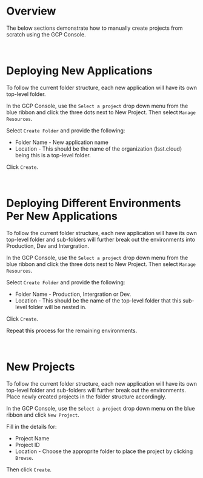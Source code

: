 <h1>Overview</h1>

The below sections demonstrate how to manually create projects from scratch using the GCP Console. 

<br>

<h1>Deploying New Applications</h1>

To follow the current folder structure, each new application will have its own top-level folder. 

In the GCP Console, use the `Select a project` drop down menu from the blue ribbon and click the three dots next to New Project. Then select `Manage Resources`.

Select `Create Folder` and provide the following:
* Folder Name - New application name
* Location - This should be the name of the organization (lsst.cloud) being this is a top-level folder. 

Click `Create`.

<br>

<h1>Deploying Different Environments Per New Applications</h1>

To follow the current folder structure, each new application will have its own top-level folder and sub-folders will further break out the environments into Production, Dev and Intergration. 

In the GCP Console, use the `Select a project` drop down menu from the blue ribbon and click the three dots next to New Project. Then select `Manage Resources`.

Select `Create Folder` and provide the following:
* Folder Name - Production, Intergration or Dev.
* Location - This should be the name of the top-level folder that this sub-level folder will be nested in. 

Click `Create`.

Repeat this process for the remaining environments. 

<br>

<h1>New Projects</h1>

To follow the current folder structure, each new application will have its own top-level folder and sub-folders will further break out the environments. Place newly created projects in the folder structure accordingly. 

In the GCP Console, use the `Select a project` drop down menu on the blue ribbon and click `New Project`.

Fill in the details for:
* Project Name
* Project ID
* Location - Choose the approprite folder to place the project by clicking `Browse`.

Then click `Create`. 


